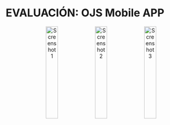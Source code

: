 <h1>EVALUACIÓN: OJS Mobile APP </h1>

<p align="center">
    <!-- Primera imagen al 50% -->
    <img src="https://github.com/user-attachments/assets/9215519e-df9b-4638-8a8a-b187d7777802" alt="Screenshot 1" width="25%">
    <img src="https://github.com/user-attachments/assets/b8dea346-b984-4a17-a48e-a99a7dcfa9af" alt="Screenshot 2" width="25%">
    <img src="https://github.com/user-attachments/assets/b43b431a-7888-4c7e-811d-fb0872b17dd4" alt="Screenshot 3" width="25%">
    
</p>
